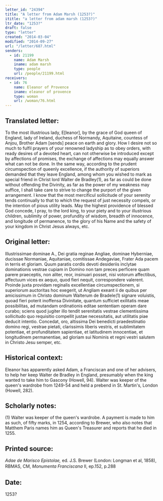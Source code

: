 ```yaml
---
letter_id: "24394"
title: "A letter from Adam Marsh (1253?)"
ititle: "a letter from adam marsh (1253?)"
ltr_date: "1253?"
draft: false
type: "letter"
created: "2014-03-04"
modified: "2014-09-27"
url: "/letter/687.html"
senders:
  - id: 21199
    name: Adam Marsh
    iname: adam marsh
    type: people
    url: /people/21199.html
receivers:
  - id: 76
    name: Eleanor of Provence
    iname: eleanor of provence
    type: woman
    url: /woman/76.html
---
```

<h2> Translated letter:</h2>To the most illustrious lady, E[leanor], by the grace of God queen of England, lady of Ireland, duchess of Normandy, Aquitaine, countess of Anjou, Brother Adam [sends] peace on earth and glory.
How I desire not so much to fulfil prayers of your renowned ladyship as to obey orders, with ready desires of a devoted heart, can not otherwise be introduced except by affections of promises, the exchange of affections may equally answer what can not be done.  In the same way, according to the prudent circumspection of queenly excellence, if the authority of superiors demanded that they leave England, among whom you wished to mark as special friend in Christ lord Walter de Bradley(1), as far as could be done without offending the Divinity, as far as the power of my weakness may suffice, I shall take care to strive to change the purport of the given arrangement.  I know that the most mercificul sollicitude of your serenity tends continually to that to which the request of just necessity compels, or the intention of pious utility leads.
May the highest providence of blessed God concede, I pray, to the lord king, to your piety and to your illustrious children, sublimity of power, profundity of wisdom, breadth of innocence, and longitude of permanence, to the glory of his Name and the safety of your kingdom in Christ Jesus always, etc.
<h2 class="mt-4"> Original letter:</h2>Illustrissimae dominae A., Dei gratia reginae Angliae, dominae Hyberniae, ducissae Normaniae, Aquitaniae, comitissae Andegaviae, Frater Ada pacem in terris et gloriam.
Quum paratis cordis devoti desideriis inclytae dominationis vestrae cupiam in Domino non tam preces perficere quam parere praeceptis, non aliter, reor, insinuari posset, nisi votorum affectibus, affectuum vices ex aequo, quod fieri nequit, correspondere valerent.  Proinde juxta providam reginalis excellentiae circumspectionem, si superiorum auctoritas hoc exegerit, ut Angliam exeant ii de quibus per amicissimum in Christo dominum Walterum de Bradele(1) signare voluistis, quoad fieri poterit inoffensa Divinitate, quantum sufficiet exilitatis meae possibilitas, ad mutandam ordinationis editae sententiam operam dare curabo; sciens quod jugiter illo tendit serenitatis vestrae clementissima sollicitudo quo requisitio compellit justae necessitatis, aut utilitatis piae deducit intentio.
Concedat, oro, altissima Dei benedicti praedestinatio domino regi, vestrae pietati, clarissimis liberis vestris, et sublimitatem potentiae, et profunditatem sapientiae, et latitudinem innocentiae, et longitudinem permanentiae, ad gloriam sui Nominis et regni vestri salutem in Christo Jesu semper, etc.
<h2 class="mt-4"> Historical context:</h2>Eleanor has apparently asked Adam, a Franciscan and one of her advisers, to help her keep Walter de Bradley in England, presumably when the king wanted to take him to Gascony (Howell, 94).  Walter was keeper of the queen's wardrobe from 1249-54 and held a prebend in St. Martin's, London (Howell, 282).
<h2 class="mt-4"> Scholarly notes:</h2>(1) Walter was keeper of the queen's wardrobe.  A payment is made to him as such, of fifty marks, in 1254, according to Brewer, who also notes that Matthem Paris names him as Queen's Treasurer and reports that he died in 1255.
<h2 class="mt-4"> Printed source:</h2><p><em>Adae de Marisco Epistolae,</em> ed. J.S. Brewer (London: Longman et al, 1858), RBMAS, CM, <em><span style="line-height: 1.5; background-color: transparent;">Monumenta Franciscana</span></em><span style="line-height: 1.5; background-color: transparent;">&nbsp;II, ep.152, p.288</span></p><h2 class="mt-4"> Date:</h2>1253?